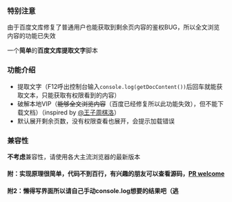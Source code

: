 ### 特别注意
由于百度文库修复了普通用户也能获取到剩余页内容的鉴权BUG，所以全文浏览内容的功能已失效

一个**简单**的**百度文库提取文字**脚本

### 功能介绍
- 提取文字（F12呼出控制台输入`console.log(getDocContent())`后回车就能获取文本，只能获取有权限看到的内容）
- 破解本地VIP（~~能够全文浏览内容~~（百度已经修复所以此功能失效），但不能下载文档）（inspired by [@王子周棋洛](https://www.bilibili.com/video/BV1xP411j7t8)）
- 默认展开剩余页数，没有权限查看也展开，会提示加载错误

### 兼容性
**不考虑**兼容性，请使用各大主流浏览器的最新版本

#### 附：实现原理很简单，代码不到百行，有兴趣的朋友可以查看源码，[PR welcome](https://github.com/zam157/tamper/tree/master/scripts/fck-bdwk)
#### 附2：懒得写界面所以请自己手动console.log想要的结果吧（逃